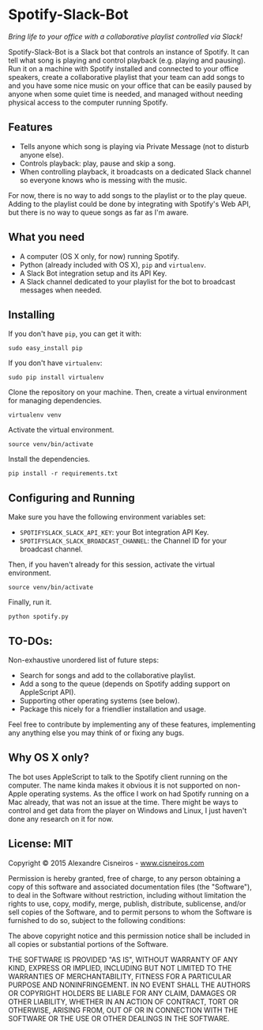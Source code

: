 # Spotify-Slack-Bot

*Bring life to your office with a collaborative playlist controlled via Slack!*

Spotify-Slack-Bot is a Slack bot that controls an instance of Spotify.  It can tell what song is playing and control playback (e.g. playing and pausing).  Run it on a machine with Spotify installed and connected to your office speakers, create a collaborative playlist that your team can add songs to and you have some nice music on your office that can be easily paused by anyone when some quiet time is needed, and managed without needing physical access to the computer running Spotify.

## Features

* Tells anyone which song is playing via Private Message (not to disturb anyone else).
* Controls playback: play, pause and skip a song.
* When controlling playback, it broadcasts on a dedicated Slack channel so everyone knows who is messing with the music.

For now, there is no way to add songs to the playlist or to the play queue.  Adding to the playlist could be done by integrating with Spotify's Web API, but there is no way to queue songs as far as I'm aware.

## What you need

* A computer (OS X only, for now) running Spotify.
* Python (already included with OS X), `pip` and `virtualenv`.
* A Slack Bot integration setup and its API Key.
* A Slack channel dedicated to your playlist for the bot to broadcast messages when needed.

## Installing

If you don't have `pip`, you can get it with:

```shell
sudo easy_install pip
```

If you don't have `virtualenv`:

```shell
sudo pip install virtualenv
```

Clone the repository on your machine.  Then, create a virtual environment for managing dependencies.

```shell
virtualenv venv
```

Activate the virtual environment.

```shell
source venv/bin/activate
```

Install the dependencies.

```shell
pip install -r requirements.txt
```

## Configuring and Running

Make sure you have the following environment variables set:

* `SPOTIFYSLACK_SLACK_API_KEY`: your Bot integration API Key.
* `SPOTIFYSLACK_SLACK_BROADCAST_CHANNEL`: the Channel ID for your broadcast channel.

Then, if you haven't already for this session, activate the virtual environment.

```shell
source venv/bin/activate
```

Finally, run it.

```shell
python spotify.py
```

## TO-DOs:

Non-exhaustive unordered list of future steps:

* Search for songs and add to the collaborative playlist.
* Add a song to the queue (depends on Spotify adding support on AppleScript API).
* Supporting other operating systems (see below).
* Package this nicely for a friendlier installation and usage.

Feel free to contribute by implementing any of these features, implementing any anything else you may think of or fixing any bugs.

## Why OS X only?

The bot uses AppleScript to talk to the Spotify client running on the computer.  The name kinda makes it obvious it is not supported on non-Apple operating systems.  As the office I work on had Spotify running on a Mac already, that was not an issue at the time.  There might be ways to control and get data from the player on Windows and Linux, I just haven't done any research on it for now.

## License: MIT

Copyright © 2015 Alexandre Cisneiros - www.cisneiros.com

Permission is hereby granted, free of charge, to any person obtaining a copy of this software and associated documentation files (the "Software"), to deal in the Software without restriction, including without limitation the rights to use, copy, modify, merge, publish, distribute, sublicense, and/or sell copies of the Software, and to permit persons to whom the Software is furnished to do so, subject to the following conditions:

The above copyright notice and this permission notice shall be included in all copies or substantial portions of the Software.

THE SOFTWARE IS PROVIDED "AS IS", WITHOUT WARRANTY OF ANY KIND, EXPRESS OR IMPLIED, INCLUDING BUT NOT LIMITED TO THE WARRANTIES OF MERCHANTABILITY, FITNESS FOR A PARTICULAR PURPOSE AND NONINFRINGEMENT.  IN NO EVENT SHALL THE AUTHORS OR COPYRIGHT HOLDERS BE LIABLE FOR ANY CLAIM, DAMAGES OR OTHER LIABILITY, WHETHER IN AN ACTION OF CONTRACT, TORT OR OTHERWISE, ARISING FROM, OUT OF OR IN CONNECTION WITH THE SOFTWARE OR THE USE OR OTHER DEALINGS IN THE SOFTWARE.
